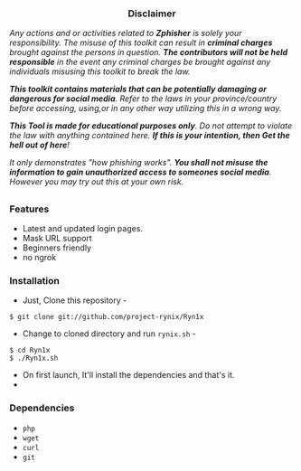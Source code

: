 

<h3><p align="center">Disclaimer</p></h3>

<i>Any actions and or activities related to <b>Zphisher</b> is solely your responsibility. The misuse of this toolkit can result in <b>criminal charges</b> brought against the persons in question. <b>The contributors will not be held responsible</b> in the event any criminal charges be brought against any individuals misusing this toolkit to break the law.

<b>This toolkit contains materials that can be potentially damaging or dangerous for social media</b>. Refer to the laws in your province/country before accessing, using,or in any other way utilizing this in a wrong way.

<b>This Tool is made for educational purposes only</b>. Do not attempt to violate the law with anything contained here. <b>If this is your intention, then Get the hell out of here</b>!

It only demonstrates "how phishing works". <b>You shall not misuse the information to gain unauthorized access to someones social media</b>. However you may try out this at your own risk.</i>

##

### Features

- Latest and updated login pages.
- Mask URL support 
- Beginners friendly
- no ngrok


### Installation

- Just, Clone this repository -
```
$ git clone git://github.com/project-rynix/Ryn1x
```

- Change to cloned directory and run `rynix.sh` -
```
$ cd Ryn1x
$ ./Ryn1x.sh
```

- On first launch, It'll install the dependencies and that's it.
- 


### Dependencies
- `php`
- `wget`
- `curl`
- `git`




